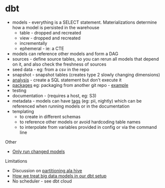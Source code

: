 
# dbt

* models - everything is a SELECT statement. Materializations determine how a model is persisted in the warehouse
  * table - dropped and recreated
  * view - dropped and recreated
  * incrementally
  * ephemeral - ie: a CTE
* models can reference other models and form a DAG
* sources - define source tables, so you can rerun all models that depend on it, and also check the freshness of sources
* seed data - eg: from a csv in the repo
* snapshot - snapshot tables (creates type 2 slowly changing dimensions)
* [analysis](https://docs.getdbt.com/docs/building-a-dbt-project/analyses) - create a SQL statement but don't execute it
* [packages](https://docs.getdbt.com/docs/guides/building-packages) eg: packaging from another git repo - [example](https://github.com/stkbailey/fivethirtyeight-dbt-data)
* testing
* documentation - (requires a host, eg: S3)
* metadata - models can have [tags](https://docs.getdbt.com/docs/building-a-dbt-project/building-models/tags/) (eg: pii, nightly) which can be referenced when running models or in the documentation 
* templating 
  * to create in different schemas
  * to reference other models or avoid hardcoding table names
  * to interpolate from variables provided in config or via the command line


Other
* [Only run changed models](https://discourse.getdbt.com/t/tips-and-tricks-about-working-with-dbt/287/2)

Limitations
* Discussion on [partitioning ala hive](https://discourse.getdbt.com/t/on-the-limits-of-incrementality/303/6)
* [How we treat big data models in our dbt setup](https://discourse.getdbt.com/t/how-we-treat-big-data-models-in-our-dbt-setup/704)
* No scheduler - see dbt cloud
